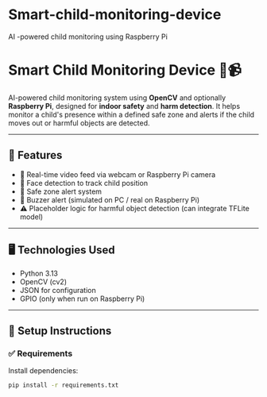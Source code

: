# Smart-child-monitoring-device
AI -powered child monitoring using Raspberry Pi
# Smart Child Monitoring Device 👶📹

AI-powered child monitoring system using **OpenCV** and optionally **Raspberry Pi**, designed for **indoor safety** and **harm detection**. It helps monitor a child's presence within a defined safe zone and alerts if the child moves out or harmful objects are detected.

---

## 🚀 Features

- 📸 Real-time video feed via webcam or Raspberry Pi camera
- 👶 Face detection to track child position
- 🛑 Safe zone alert system
- 🚨 Buzzer alert (simulated on PC / real on Raspberry Pi)
- ⚠️ Placeholder logic for harmful object detection (can integrate TFLite model)

---

## 🖥️ Technologies Used

- Python 3.13
- OpenCV (cv2)
- JSON for configuration
- GPIO (only when run on Raspberry Pi)

---

## 🔧 Setup Instructions

### ✅ Requirements

Install dependencies:

```bash
pip install -r requirements.txt
